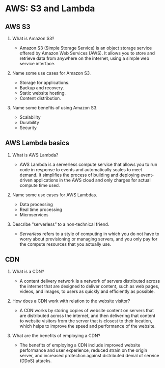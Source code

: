 # AWS: S3 and Lambda

## AWS S3

1. What is Amazon S3?

   - Amazon S3 (Simple Storage Service) is an object storage service offered by Amazon Web Services (AWS). It allows you to store and retrieve data from anywhere on the internet, using a simple web service interface.

2. Name some use cases for Amazon S3.

   - Storage for applications.
   - Backup and recovery.
   - Static website hosting.
   - Content distribution.

3. Name some benefits of using Amazon S3.

   - Scalability
   - Durability
   - Security

## AWS Lambda basics

1. What is AWS Lambda?

   - AWS Lambda is a serverless compute service that allows you to run code in response to events and automatically scales to meet demand. It simplifies the process of building and deploying event-driven applications in the AWS cloud and only charges for actual compute time used.

2. Name some use cases for AWS Lambdas.

   - Data processing
   - Real time processing
   - Microservices

3. Describe “serverless” to a non-technical friend.

   - _Serverless_ refers to a style of computing in which you do not have to worry about provisioning or managing servers, and you only pay for the compute resources that you actually use.

## CDN

1. What is a CDN?

   - A content delivery network is a network of servers distributed across the internet that are designed to deliver content, such as web pages, videos, and images, to users as quickly and efficiently as possible.

2. How does a CDN work with relation to the website visitor?

   - A CDN works by storing copies of website content on servers that are distributed across the internet, and then delivering that content to website visitors from the server that is closest to their location, which helps to improve the speed and performance of the website.

3. What are the benefits of employing a CDN?

   - The benefits of employing a CDN include improved website performance and user experience, reduced strain on the origin server, and increased protection against distributed denial of service (DDoS) attacks.
